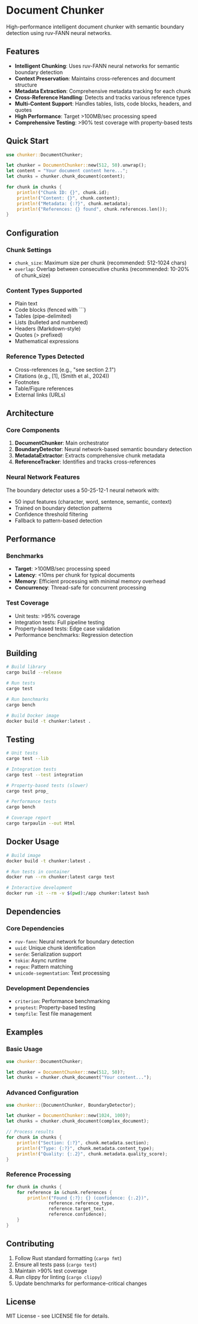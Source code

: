 # Document Chunker

High-performance intelligent document chunker with semantic boundary detection using ruv-FANN neural networks.

## Features

- **Intelligent Chunking**: Uses ruv-FANN neural networks for semantic boundary detection
- **Context Preservation**: Maintains cross-references and document structure
- **Metadata Extraction**: Comprehensive metadata tracking for each chunk
- **Cross-Reference Handling**: Detects and tracks various reference types
- **Multi-Content Support**: Handles tables, lists, code blocks, headers, and quotes
- **High Performance**: Target >100MB/sec processing speed
- **Comprehensive Testing**: >90% test coverage with property-based tests

## Quick Start

```rust
use chunker::DocumentChunker;

let chunker = DocumentChunker::new(512, 50).unwrap();
let content = "Your document content here...";
let chunks = chunker.chunk_document(content);

for chunk in chunks {
    println!("Chunk ID: {}", chunk.id);
    println!("Content: {}", chunk.content);
    println!("Metadata: {:?}", chunk.metadata);
    println!("References: {} found", chunk.references.len());
}
```

## Configuration

### Chunk Settings
- `chunk_size`: Maximum size per chunk (recommended: 512-1024 chars)
- `overlap`: Overlap between consecutive chunks (recommended: 10-20% of chunk_size)

### Content Types Supported
- Plain text
- Code blocks (fenced with ```)
- Tables (pipe-delimited)
- Lists (bulleted and numbered)
- Headers (Markdown-style)
- Quotes (> prefixed)
- Mathematical expressions

### Reference Types Detected
- Cross-references (e.g., "see section 2.1")
- Citations (e.g., [1], (Smith et al., 2024))
- Footnotes
- Table/Figure references
- External links (URLs)

## Architecture

### Core Components

1. **DocumentChunker**: Main orchestrator
2. **BoundaryDetector**: Neural network-based semantic boundary detection
3. **MetadataExtractor**: Extracts comprehensive chunk metadata
4. **ReferenceTracker**: Identifies and tracks cross-references

### Neural Network Features

The boundary detector uses a 50-25-12-1 neural network with:
- 50 input features (character, word, sentence, semantic, context)
- Trained on boundary detection patterns
- Confidence threshold filtering
- Fallback to pattern-based detection

## Performance

### Benchmarks
- **Target**: >100MB/sec processing speed
- **Latency**: <10ms per chunk for typical documents
- **Memory**: Efficient processing with minimal memory overhead
- **Concurrency**: Thread-safe for concurrent processing

### Test Coverage
- Unit tests: >95% coverage
- Integration tests: Full pipeline testing
- Property-based tests: Edge case validation
- Performance benchmarks: Regression detection

## Building

```bash
# Build library
cargo build --release

# Run tests
cargo test

# Run benchmarks
cargo bench

# Build Docker image
docker build -t chunker:latest .
```

## Testing

```bash
# Unit tests
cargo test --lib

# Integration tests
cargo test --test integration

# Property-based tests (slower)
cargo test prop_

# Performance tests
cargo bench

# Coverage report
cargo tarpaulin --out Html
```

## Docker Usage

```bash
# Build image
docker build -t chunker:latest .

# Run tests in container
docker run --rm chunker:latest cargo test

# Interactive development
docker run -it --rm -v $(pwd):/app chunker:latest bash
```

## Dependencies

### Core Dependencies
- `ruv-fann`: Neural network for boundary detection
- `uuid`: Unique chunk identification
- `serde`: Serialization support
- `tokio`: Async runtime
- `regex`: Pattern matching
- `unicode-segmentation`: Text processing

### Development Dependencies
- `criterion`: Performance benchmarking
- `proptest`: Property-based testing
- `tempfile`: Test file management

## Examples

### Basic Usage
```rust
use chunker::DocumentChunker;

let chunker = DocumentChunker::new(512, 50)?;
let chunks = chunker.chunk_document("Your content...");
```

### Advanced Configuration
```rust
use chunker::{DocumentChunker, BoundaryDetector};

let chunker = DocumentChunker::new(1024, 100)?;
let chunks = chunker.chunk_document(complex_document);

// Process results
for chunk in chunks {
    println!("Section: {:?}", chunk.metadata.section);
    println!("Type: {:?}", chunk.metadata.content_type);
    println!("Quality: {:.2}", chunk.metadata.quality_score);
}
```

### Reference Processing
```rust
for chunk in chunks {
    for reference in &chunk.references {
        println!("Found {:?}: {} (confidence: {:.2})", 
                reference.reference_type, 
                reference.target_text,
                reference.confidence);
    }
}
```

## Contributing

1. Follow Rust standard formatting (`cargo fmt`)
2. Ensure all tests pass (`cargo test`)
3. Maintain >90% test coverage
4. Run clippy for linting (`cargo clippy`)
5. Update benchmarks for performance-critical changes

## License

MIT License - see LICENSE file for details.
